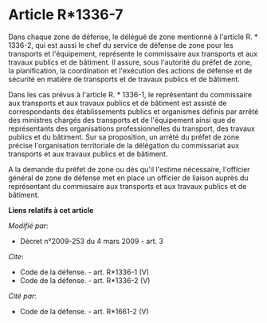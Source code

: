 # Article R*1336-7

Dans chaque zone de défense, le délégué de zone mentionné à l'article R. * 1336-2, qui est aussi le chef du service de
défense de zone pour les transports et l'équipement, représente le commissaire aux transports et aux travaux publics et de
bâtiment. Il assure, sous l'autorité du préfet de zone, la planification, la coordination et l'exécution des actions de
défense et de sécurité en matière de transports et de travaux publics et de bâtiment. 

Dans les cas prévus à l'article R. * 1336-1, le représentant du commissaire aux transports et aux travaux publics et de
bâtiment est assisté de correspondants des établissements publics et organismes définis par arrêté des ministres chargés des
transports et de l'équipement ainsi que de représentants des organisations professionnelles du transport, des travaux publics
et du bâtiment. Sur sa proposition, un arrêté du préfet de zone précise l'organisation territoriale de la délégation du
commissariat aux transports et aux travaux publics et de bâtiment. 

A la demande du préfet de zone ou dès qu'il l'estime nécessaire, l'officier général de zone de défense met en place un
officier de liaison auprès du représentant du commissaire aux transports et aux travaux publics et de bâtiment.

**Liens relatifs à cet article**

_Modifié par_:

  - Décret n°2009-253 du 4 mars 2009 - art. 3

_Cite_:

  - Code de la défense. - art. R*1336-1 (V)
  - Code de la défense. - art. R*1336-2 (V)

_Cité par_:

  - Code de la défense. - art. R*1661-2 (V)
